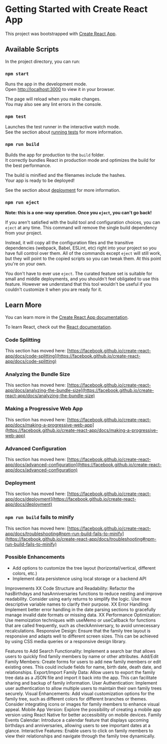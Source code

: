 # Getting Started with Create React App

This project was bootstrapped with [Create React App](https://github.com/facebook/create-react-app).

## Available Scripts

In the project directory, you can run:

### `npm start`

Runs the app in the development mode.\
Open [http://localhost:3000](http://localhost:3000) to view it in your browser.

The page will reload when you make changes.\
You may also see any lint errors in the console.

### `npm test`

Launches the test runner in the interactive watch mode.\
See the section about [running tests](https://facebook.github.io/create-react-app/docs/running-tests) for more information.

### `npm run build`

Builds the app for production to the `build` folder.\
It correctly bundles React in production mode and optimizes the build for the best performance.

The build is minified and the filenames include the hashes.\
Your app is ready to be deployed!

See the section about [deployment](https://facebook.github.io/create-react-app/docs/deployment) for more information.

### `npm run eject`

**Note: this is a one-way operation. Once you `eject`, you can't go back!**

If you aren't satisfied with the build tool and configuration choices, you can `eject` at any time. This command will remove the single build dependency from your project.

Instead, it will copy all the configuration files and the transitive dependencies (webpack, Babel, ESLint, etc) right into your project so you have full control over them. All of the commands except `eject` will still work, but they will point to the copied scripts so you can tweak them. At this point you're on your own.

You don't have to ever use `eject`. The curated feature set is suitable for small and middle deployments, and you shouldn't feel obligated to use this feature. However we understand that this tool wouldn't be useful if you couldn't customize it when you are ready for it.

## Learn More

You can learn more in the [Create React App documentation](https://facebook.github.io/create-react-app/docs/getting-started).

To learn React, check out the [React documentation](https://reactjs.org/).

### Code Splitting

This section has moved here: [https://facebook.github.io/create-react-app/docs/code-splitting](https://facebook.github.io/create-react-app/docs/code-splitting)

### Analyzing the Bundle Size

This section has moved here: [https://facebook.github.io/create-react-app/docs/analyzing-the-bundle-size](https://facebook.github.io/create-react-app/docs/analyzing-the-bundle-size)

### Making a Progressive Web App

This section has moved here: [https://facebook.github.io/create-react-app/docs/making-a-progressive-web-app](https://facebook.github.io/create-react-app/docs/making-a-progressive-web-app)

### Advanced Configuration

This section has moved here: [https://facebook.github.io/create-react-app/docs/advanced-configuration](https://facebook.github.io/create-react-app/docs/advanced-configuration)

### Deployment

This section has moved here: [https://facebook.github.io/create-react-app/docs/deployment](https://facebook.github.io/create-react-app/docs/deployment)

### `npm run build` fails to minify

This section has moved here: [https://facebook.github.io/create-react-app/docs/troubleshooting#npm-run-build-fails-to-minify](https://facebook.github.io/create-react-app/docs/troubleshooting#npm-run-build-fails-to-minify)


### Possible Enhancements
- Add options to customize the tree layout (horizontal/vertical, different colors, etc.)
- Implement data persistence using local storage or a backend API

Improvements
XX    Code Structure and Readability:
        Refactor the hasBirthdays and hasAnniversaries functions to reduce nesting and improve readability. Consider using early returns to simplify the logic.
        Use more descriptive variable names to clarify their purpose.
XX    Error Handling:
        Implement better error handling in the date parsing sections to gracefully manage invalid date formats or missing data.
XX    Performance Optimization:
        Use memoization techniques with useMemo or useCallback for functions that are called frequently, such as checkAnniversary, to avoid unnecessary recalculations.
    Responsive Design:
        Ensure that the family tree layout is responsive and adapts well to different screen sizes. This can be achieved by using CSS media queries or a responsive design library.

Features to Add
   Search Functionality:
        Implement a search bar that allows users to quickly find family members by name or other attributes.
    Add/Edit Family Members:
        Create forms for users to add new family members or edit existing ones. This could include fields for name, birth date, death date, and relationships.
    Export/Import Family Data:
        Allow users to export the family tree data as a JSON file and import it back into the app. This can facilitate sharing and backup of family information.
    User Authentication:
        Implement user authentication to allow multiple users to maintain their own family trees securely.
    Visual Enhancements:
        Add visual customization options for the family tree, such as different colors for different branches or themes.
        Consider integrating icons or images for family members to enhance visual appeal.
    Mobile App Version:
        Explore the possibility of creating a mobile app version using React Native for better accessibility on mobile devices.
    Family Events Calendar:
        Introduce a calendar feature that displays upcoming birthdays and anniversaries, allowing users to see important dates at a glance.
    Interactive Features:
        Enable users to click on family members to view their relationships and navigate through the family tree dynamically.

